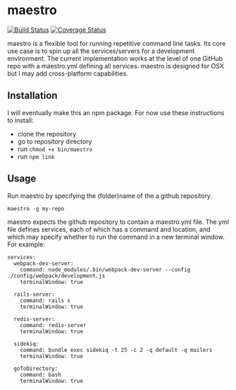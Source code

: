 # maestro
[![Build Status](https://travis-ci.org/cornu-ammonis/maestro.svg?branch=master)](https://travis-ci.org/cornu-ammonis/maestro) [![Coverage Status](https://coveralls.io/repos/github/cornu-ammonis/maestro/badge.svg?branch=testing-setup)](https://coveralls.io/github/cornu-ammonis/maestro?branch=testing-setup)

maestro is a flexible tool for running repetitive command line tasks. Its core use case is to spin up all the services/servers for a development environment. The current implementation works at the level of one GitHub repo with a maestro.yml defining all services. maestro is designed for OSX but I may add cross-platform capabilities. 

## Installation

I will eventually make this an npm package. For now use these instructions to install: 
- clone the repository
- go to repository directory
- run ` chmod +x bin/maestro `
- run ` npm link `

## Usage
Run maestro by specifying the (folder)name of the a github repository.   

` maestro -g my-repo `  

maestro expects the github repository to contain a maestro.yml file. The yml file defines services, each of which has a command and location, and which may specify whether to run the command in a new terminal window. For example: 

``` 
services:
  webpack-dev-server: 
    command: node_modules/.bin/webpack-dev-server --config ./config/webpack/development.js
    terminalWindow: true

  rails-server: 
    command: rails s
    terminalWindow: true

  redis-server:
    command: redis-server
    terminalWindow: true

  sidekiq:
    command: bundle exec sidekiq -t 25 -c 2 -q default -q mailers
    terminalWindow: true

  goToDirectory:
    command: bash
    terminalWindow: true
    
```

